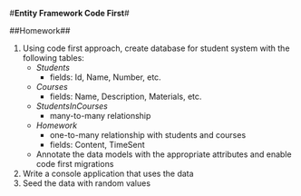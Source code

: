#**Entity Framework Code First**#

##Homework##

1. Using code first approach, create database for student system with the following tables:
	* *Students*
		* fields: Id, Name, Number, etc.
	* *Courses*
		* fields: Name, Description, Materials, etc.
	* *StudentsInCourses*
		* many-to-many relationship
	* *Homework*
		* one-to-many relationship with students and courses
		* fields: Content, TimeSent
	* Annotate the data models with the appropriate attributes and enable code first migrations
2. Write a console application that uses the data
3. Seed the data with random values